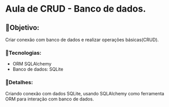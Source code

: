# Aula de CRUD - Banco de dados.

## 🎃Objetivo: 
Criar conexão com banco de dados e realizar operações básicas(CRUD).

### 🎃Tecnologias:
- ORM SQLAlchemy
- Banco de dados: SQLite

### 🎃Detalhes:
Criando conexão com dados SQLite, usando SQLAlchemy como ferramenta ORM para interação com banco de dados.